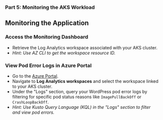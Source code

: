 ### Part 5: Monitoring the AKS Workload

## Monitoring the Application

### **Access the Monitoring Dashboard**
- Retrieve the Log Analytics workspace associated with your AKS cluster.
- *Hint: Use AZ CLI to get the workspace resource ID.*

### **View Pod Error Logs in Azure Portal**
- Go to the [Azure Portal](https://portal.azure.com/).
- Navigate to **Log Analytics workspaces** and select the workspace linked to your AKS cluster.
- Under the "Logs" section, query your WordPress pod error logs by filtering for specific pod status reasons like `ImagePullBackOff` or `CrashLoopBackOff`.
- *Hint: Use Kusto Query Language (KQL) in the "Logs" section to filter and view pod errors.*